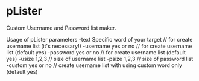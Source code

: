 # pLister
Custom Username and Password list maker.

Usage of pLister parameters
-text       Specific word of your target // for create username list (it's necessary!)
-username   yes or no // for create username list (default yes)
-password   yes or no // for create username list (default yes)
-usize      1,2,3 // size of username list
-psize      1,2,3 // size of password list
-custom     yes or no // create username list with using custom word only (default yes)
